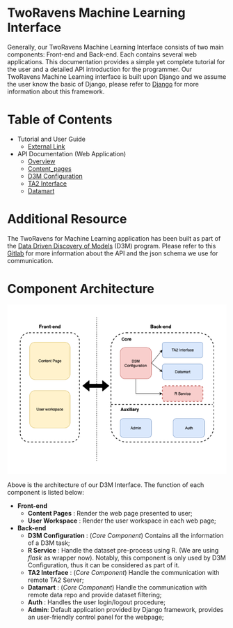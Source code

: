 TwoRavens Machine Learning Interface
=======================

Generally, our TwoRavens Machine Learning Interface consists of two main components: Front-end and Back-end. Each contains several web applications.
This documentation provides a simple yet complete tutorial for the user and a detailed API introduction for the programmer.
Our TwoRavens Machine Learning interface is built upon Django and we assume the user know the basic of Django, please refer to [Django](https://www.djangoproject.com/) for more information about this framework.

# Table of Contents
* Tutorial and User Guide
    * [External Link](http://2ra.vn/assets/files/tworavens-d3mguide.pdf)
* API Documentation (Web Application)
    * [Overview](api_docs/overview.md)
    * [Content_pages](api_docs/content_pages/index.md)
    * [D3M Configuration](api_docs/configuration/index.md)
    * [TA2 Interface](api_docs/ta2/index.md)
    * [Datamart](api_docs/datamart/index.md)

# Additional Resource

The TwoRavens for Machine Learning application has been built as part of the [Data Driven Discovery of Models](https://www.darpa.mil/program/data-driven-discovery-of-models) (D3M) program. Please refer to this [Gitlab](https://gitlab.com/datadrivendiscovery/ta3ta2-api) for more information about the API and the json schema we use for communication.

Component Architecture
=======================

![alt text](imgs/2ravens.png "Component architecture")

Above is the architecture of our D3M Interface. The function of each component is listed below:

* **Front-end**
    * **Content Pages** : Render the web page presented to user;
    * **User Workspace** : Render the user workspace in each web page;
* **Back-end**
    * **D3M Configuration** : (*Core Component*) Contains all the information of a D3M task;
    * **R Service** : Handle the dataset pre-process using R. (We are using *flask* as wrapper now). Notably, this component is only used by D3M Configuration, thus it can be considered as part of it.
    * **TA2 Interface** : (*Core Component*) Handle the communication with remote TA2 Server;
    * **Datamart** : (*Core Component*) Handle the communication with remote data repo and provide dataset filtering;
    * **Auth** : Handles the user login/logout procedure;
    * **Admin**: Default application provided by Django framework, provides an user-friendly control panel for the webpage;
